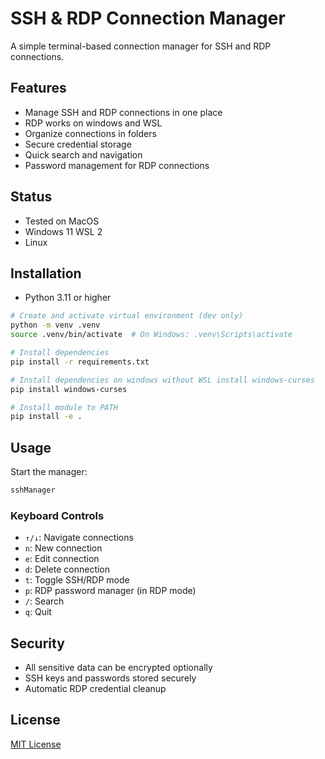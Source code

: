 # SSH & RDP Connection Manager

A simple terminal-based connection manager for SSH and RDP connections.

## Features

- Manage SSH and RDP connections in one place
- RDP works on windows and WSL
- Organize connections in folders
- Secure credential storage
- Quick search and navigation
- Password management for RDP connections

## Status
- Tested on MacOS
- Windows 11 WSL 2
- Linux

## Installation

- Python 3.11 or higher

```bash
# Create and activate virtual environment (dev only)
python -m venv .venv
source .venv/bin/activate  # On Windows: .venv\Scripts\activate

# Install dependencies
pip install -r requirements.txt

# Install dependencies on windows without WSL install windows-curses
pip install windows-curses

# Install module to PATH
pip install -e .
```

## Usage

Start the manager:
```bash
sshManager
```

### Keyboard Controls

- `↑/↓`: Navigate connections
- `n`: New connection
- `e`: Edit connection
- `d`: Delete connection
- `t`: Toggle SSH/RDP mode
- `p`: RDP password manager (in RDP mode)
- `/`: Search
- `q`: Quit

## Security

- All sensitive data can be encrypted optionally
- SSH keys and passwords stored securely
- Automatic RDP credential cleanup

## License

[MIT License](LICENSE)
